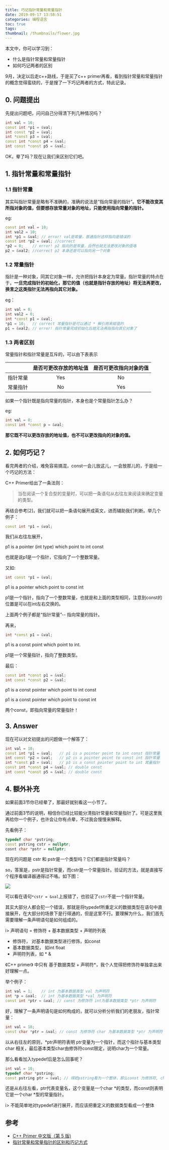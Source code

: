```yaml
---
title: 巧记指针常量和常量指针
date: 2019-09-17 13:58:51
categories: 编程语言
toc: true
tags:
thumbnail: /thumbnails/flower.jpg
---
```


本文中，你可以学习到：

- 什么是指针常量和常量指针
- 如何巧记两者的区别

9月，决定以后走c++路线，于是买了c++ primer再看，看到指针常量和常量指针的概念觉得蛮绕的，于是搜了一下巧记两者的方式，特此记录。
<!-- more -->
<!-- more -->
## 0. 问题提出

先提出问题吧，问问自己分得清下列几种情况吗？

```c++
int val = 10;
const int *p1 = &val;
int const *p2 = &val;
int *const p3 = &val;
const int *const p4 = &val;
int const *const p5 = &val;
```

OK，晕了吗？现在让我们来区别它们吧。

## 1. 指针常量和常量指针

### 1.1 指针常量

其实叫指针常量是略有不准确的，准确的说法是“指向常量的指针”。**它不能改变其所指对象的值，但要想存放常量对象的地址，只能使用指向常量的指针。**

eg:

```c++
const int val = 10;
int val2 = 10;
int *p1 = &val;	// error! val是常量，普通指针这样指向是错误的
const int *p2 = &val; //correct
*p2 = 0;	// error! p2 指向的是常量，自然也就无法更改对象的值咯
p2 = &val2;	//correct p2 本身还是可以指向另一个对象
```

### 1.2 常量指针

指针是一种对象，同其它对象一样，允许把指针本身定为常量。指针常量的特点在于，**一旦完成指针的初始化，那它的值（也就是指针存放的地址）将无法再更改，换言之这类指针无法再指向其它对象。**

eg：

```c++
int val = 0;
int val2 = 0;
int *const p1 = &val;
*p1 = 10;	// correct 常量指针是可以通过 * 解引用来赋值的
p1 = &val2; // error! 指针常量完成初始化后就无法再指指向其它对象了
```

### 1.3 两者区别

常量指针和指针常量是互斥的，可以由下表表示

|          | 是否可更改存放的地址值 | 是否可更改指向对象的值 |
| :------: | :--------------------: | :--------------------: |
| 指针常量 |          Yes           |           No           |
| 常量指针 |           No           |          Yes           |

如果一个指针既是指向常量的指针，本身也是个常量指针怎么办？

eg:

```c++
int val = 0;
const int *const p = &val;
```

**那它既不可以更改存放的地址值，也不可以更改指向的对象的值。**

## 2. 如何巧记？

看完两者的介绍，难免容易搞混，const一会儿放这儿，一会放那儿的，于是给一个巧记的方法：

C++ Primer给出了一条法则：

> 当在阅读一个复合型的变量时，可以把一条语句从右往左来阅读来确定变量的类型。

再结合参考[2]，我们就可以把一条语句展开成英文，进而辅助我们判断。举几个例子：

```c++
const int *p1 = &val;
```

我们从右往左展开，

p1 is a pointer  (int type) which point to int const

也就是说p1是一个指针，它指向了一个整数常量。

又如:

```c++
int const *p1 = &val;
```

p1 is a pointer which point to const int

p1是一个指针，指向了一个整数常量，也就是和上面的类型相同，注意到const的位置是可以在int左右交换的。

上面两个例子都是“指针常量”-- 指向常量的指针。

再来，

```c++
int *const p1 = &val;
```

p1 is a const point which point to int.

p1是一个常量指针，指向了整数类型。

最后：

```c++
const int *const p1 = &val;
int const *const p2 = &val;
```

p1 is a const pointer which point to int const

p1 is a const pointer which point to const int

两个const，即指向常量的常量指针！

## 3. Answer

现在可以对文初提出的问题做一个解答了：

```c++
int val = 10;
const int *p1 = &val;	// p1 is a pointer point to int const 指针常量
int const *p2 = &val;	// p2 is a pointer point to const int 指针常量
int *const p3 = &val;	// p3 is a const pointer point to int 常量指针
const int *const p4 = &val;	// double const 
int const *const p5 = &val; // double const
```



## 4. 额外补充

如果前面3节你已经晕了，那最好就别看这一小节了。

通过前面3节的说明，相信你已经比较能分清指针常量和常量指针了。可是这里我再给你一个例子，也许会让你有点晕，不过我会慢慢来解释。

先看例子：

```c++
typedef char *pstring;
const pstring cstr = nullptr;
cosnt char *pstr = nullptr;
```

现在的问题是 cstr 和 pstr是一个类型吗？它们都是指针常量吗？

so，答案是，pstr是指针常量，而cstr是一个常量指针。验证的方法，就是直接写个程序看编译器通得过不咯。如下图：

![](https://ae01.alicdn.com/kf/H2b34a04551584b1ea2862656a42d22deo.jpg)

可以看在语句`*cstr = &val`上报错了，也验证了`cstr`不是一个指针常量。

其实大部分人都会犯一个错误，那就是将typedef所重定义的数据类型在语句中直接展开，在大部分的场景下是行得通的，但是这里不行。要理解为什么，我们首先需要理解一条声明语句是如何组成的。

i> 声明语句 = 修饰符 + 基本数据类型 + 声明符列表

- 修饰符， 对基本数据类型进行修饰，如const
- 基本数据类型， 如int float
- 声明符列表，如 * &

《C++ primer》 中只有 基于数据类型 + 声明符*，我个人觉得把修饰符单独拿出来好理解一点。

举个例子：

```c++
int val = 1;	// int 为基本数据类型 val 为声明符
int *p = &val;  // int 为基本数据类型 *val 为声明符
const int *ptr = &val; // const 为修饰符 int为基本数据类型 *ptr 为声明符
```

好，理解了一条声明语句是如何构成的，就可以分析分析我们的老朋友，指针常量：

```c++
int val = 10;
const char *ptr = &val; // const 为修饰符 char 为基本数据类型 *ptr 为声明符
```

以从右往左的原则，*ptr声明符表明 ptr变量为一个指针，而这个指针与基本类型char 相关，最后基本类型char由修饰符const限定，说明char为一个常量。

那么看看加入typedef后是怎么回事呢？

```c++
int val = 10;
typedef char *pstring;
const pstring ptr = &val; // 得把pstring看为一个整体，那么const 为修饰符, char *为基本数据类型，ptr 为声明符
```

还是从右往左看，ptr代表变量名，这个变量是一个char *的类型，而const则表明它是一个char \*型的常量指针。

i> 不能简单地对typedef进行展开，而应该把重定义的数据类型看成一个整体

## 参考

- [C++ Primer 中文版（第 5 版)](https://book.douban.com/subject/25708312/)
- [指针常量和常量指针的区别和巧记方式](https://blog.csdn.net/youyou519/article/details/82704401)
